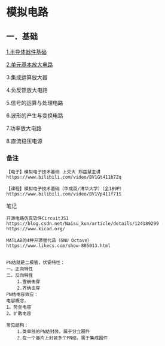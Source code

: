 # 模拟电路

## 一．基础

[1.半导体器件基础](simulation-chapter-1.md) 

[2.单元基本放大电路](simulation-chapter-2.md) 

3.集成运算放大器 

4.负反馈放大电路 

5.信号的运算与处理电路 

6.波形的产生与变换电路 

7.功率放大电路 

8.直流稳压电源

### 备注
```
【电子】模拟电子技术基础 上交大 郑益慧主讲
https://www.bilibili.com/video/BV1Gt411b7Zq

【课程】模拟电子技术基础（华成英/清华大学）（全189P）
https://www.bilibili.com/video/BV1Vp411f71S
```
笔记
```
开源电路仿真软件CircuitJS1
https://blog.csdn.net/Naisu_kun/article/details/124189299
https://www.kicad.org/

MATLAB的4种开源替代品（GNU Octave）
https://www.likecs.com/show-805013.html


PN结就是二极管，伏安特性：
一。正向特性
二。反向特性
	1.雪崩击穿
	2.齐纳击穿
PN结电容效应：
电容概念，
1。势垒电容
2。扩散电容

常见结构：
	1.类单独的PN结封装，属于分立器件
	2.在一个基片上封装多个PN结，属于集成器件
```
